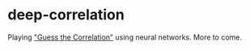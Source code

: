 # deep-correlation

Playing ["Guess the Correlation"](http://guessthecorrelation.com/) using neural networks. More to come.
